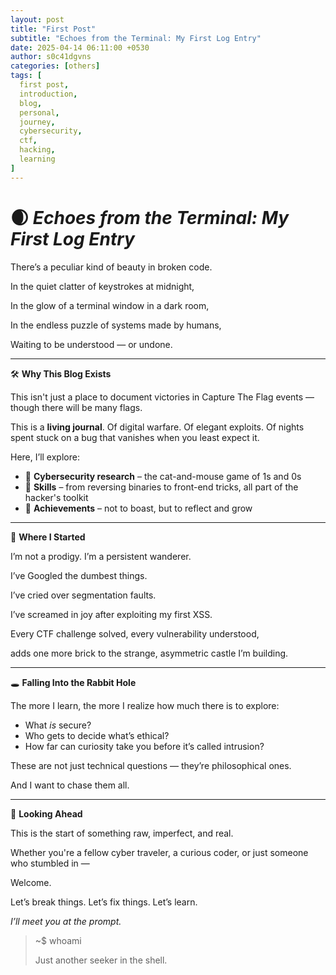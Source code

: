 ```yaml
---
layout: post
title: "First Post"
subtitle: "Echoes from the Terminal: My First Log Entry"
date: 2025-04-14 06:11:00 +0530
author: s0c41dgvns 
categories: [others]
tags: [
  first post,
  introduction,
  blog,
  personal,
  journey,
  cybersecurity,
  ctf,
  hacking,
  learning
]
---
```


# 🌒 *Echoes from the Terminal: My First Log Entry*

There’s a peculiar kind of beauty in broken code.

In the quiet clatter of keystrokes at midnight,

In the glow of a terminal window in a dark room,

In the endless puzzle of systems made by humans,

Waiting to be understood — or undone.

---

🛠 **Why This Blog Exists**

This isn't just a place to document victories in Capture The Flag events — though there will be many flags.

This is a **living journal**. Of digital warfare. Of elegant exploits. Of nights spent stuck on a bug that vanishes when you least expect it.

Here, I’ll explore:

- 🔐 **Cybersecurity research** – the cat-and-mouse game of 1s and 0s
- 🧠 **Skills** – from reversing binaries to front-end tricks, all part of the hacker's toolkit
- 🧭 **Achievements** – not to boast, but to reflect and grow

---

🌱 **Where I Started**

I’m not a prodigy. I’m a persistent wanderer.

I’ve Googled the dumbest things.

I’ve cried over segmentation faults.

I’ve screamed in joy after exploiting my first XSS.

Every CTF challenge solved, every vulnerability understood,

adds one more brick to the strange, asymmetric castle I’m building.

---

🕳️ **Falling Into the Rabbit Hole**

The more I learn, the more I realize how much there is to explore:

- What *is* secure?
- Who gets to decide what’s ethical?
- How far can curiosity take you before it’s called intrusion?

These are not just technical questions — they’re philosophical ones.

And I want to chase them all.

---

🏁 **Looking Ahead**

This is the start of something raw, imperfect, and real.

Whether you're a fellow cyber traveler, a curious coder, or just someone who stumbled in —

Welcome.

Let’s break things. Let’s fix things. Let’s learn.

*I’ll meet you at the prompt.*

> ~$ whoami
> 
> 
> Just another seeker in the shell.
>